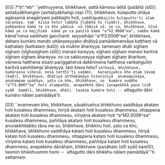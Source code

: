[03] 7^b^.^eb^ ``yebhuyyena, bhikkhave, sattā kāmesu laḷitā {palāḷitā  (sī0)}.  asitabyābhaṅgiṃ {asitabyābhaṅgi cepi (?)}, bhikkhave, kulaputto ohāya agārasmā anagāriyaṃ  pabbajito hoti, `saddhāpabbajito kulaputto'ti alaṃ vacanāya. taṃ  kissa hetu? labbhā {labbhā hi (syā0)}, bhikkhave, yobbanena kāmā te ca kho yādisā  vā tādisā vā. ye ca, bhikkhave, hīnā kāmā ye ca majjhimā  kāmā ye ca paṇītā kāmā ^a^V2.0006^ea^, sabbe kāmā `kāmā'tveva saṅkhaṃ  gacchanti. seyyathāpi ^a^P3.0006^ea^, bhikkhave, daharo kumāro  mando uttānaseyyako dhātiyā pamādamanvāya kaṭṭhaṃ vā kaṭhalaṃ {kathalaṃ (ka0)} vā mukhe  āhareyya. tamenaṃ dhāti sīghaṃ sīghaṃ {sīghasīghaṃ (sī0)} manasi kareyya; sīghaṃ sīghaṃ  manasi karitvā sīghaṃ sīghaṃ āhareyya. no ce sakkuṇeyya sīghaṃ sīghaṃ  āharituṃ, vāmena hatthena sīsaṃ pariggahetvā dakkhiṇena hatthena  vaṅkaṅguliṃ karitvā salohitampi āhareyya. taṃ kissa hetu?  `atthesā, bhikkhave, kumārassa vihesā; nesā natthī'ti vadāmi.  karaṇīyañca kho etaṃ {evaṃ (ka0)}, bhikkhave, dhātiyā atthakāmāya hitesiniyā  anukampikāya, anukampaṃ upādāya. yato ca kho, bhikkhave, so  kumāro vuddho ^a^T3.0007^ea^ hoti alaṃpañño, anapekkhā dāni {anapekkhā pana (sī0 syā0  kaṃ0)}, bhikkhave, dhāti  tasmiṃ kumāre hoti -- `attagutto dāni kumāro nālaṃ pamādāyā'ti.

[03] ``evamevaṃ kho, bhikkhave, yāvakīvañca bhikkhuno saddhāya  akataṃ hoti kusalesu dhammesu, hiriyā akataṃ hoti kusalesu dhammesu,  ottappena akataṃ hoti kusalesu dhammesu, vīriyena akataṃ hoti  ^a^M2.0006^ea^ kusalesu dhammesu, paññāya akataṃ hoti kusalesu dhammesu,  anurakkhitabbo tāva me so, bhikkhave, bhikkhu hoti. yato ca  kho, bhikkhave, bhikkhuno saddhāya kataṃ hoti kusalesu dhammesu,  hiriyā kataṃ hoti kusalesu dhammesu, ottappena kataṃ hoti kusalesu  dhammesu, vīriyena kataṃ hoti kusalesu dhammesu, paññāya kataṃ hoti  kusalesu dhammesu, anapekkho dānāhaṃ, bhikkhave {panāhaṃ (sī0 syā0 kaṃ0)}, tasmiṃ bhikkhusmiṃ  homi -- `attagutto dāni bhikkhu nālaṃ pamādāyā'''ti. sattamaṃ.